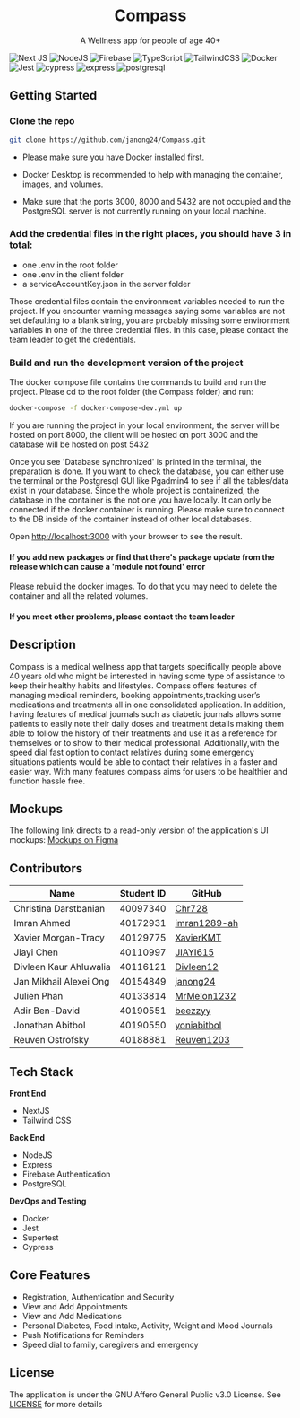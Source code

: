 <p align="center">
   <h1 align="center">Compass</h3>
</p> 
<p align="center">
    A Wellness app for people of age 40+
</p>

![Next JS](https://img.shields.io/badge/Next-black?style=for-the-badge&logo=next.js&logoColor=white)
![NodeJS](https://img.shields.io/badge/node.js-6DA55F?style=for-the-badge&logo=node.js&logoColor=white)
![Firebase](https://img.shields.io/badge/firebase-%23039BE5.svg?style=for-the-badge&logo=firebase)
![TypeScript](https://img.shields.io/badge/typescript-%23007ACC.svg?style=for-the-badge&logo=typescript&logoColor=white)
![TailwindCSS](https://img.shields.io/badge/tailwindcss-%2338B2AC.svg?style=for-the-badge&logo=tailwind-css&logoColor=white)
![Docker](https://img.shields.io/badge/docker-%230db7ed.svg?style=for-the-badge&logo=docker&logoColor=white)
![Jest](https://img.shields.io/badge/-jest-%23C21325?style=for-the-badge&logo=jest&logoColor=white)
![cypress](https://img.shields.io/badge/-cypress-%23E5E5E5?style=for-the-badge&logo=cypress&logoColor=058a5e)
![express](https://img.shields.io/badge/Express%20js-000000?style=for-the-badge&logo=express&logoColor=white)
![postgresql](https://img.shields.io/badge/PostgreSQL-316192?style=for-the-badge&logo=postgresql&logoColor=white)

## Getting Started

### Clone the repo
```bash 
git clone https://github.com/janong24/Compass.git
```

- Please make sure you have Docker installed first.
  
- Docker Desktop is recommended to help with managing the container, images, and volumes.

- Make sure that the ports 3000, 8000 and 5432 are not occupied and the PostgreSQL server is not currently running on your local machine.

### Add the credential files in the right places, you should have 3 in total: 
- one .env in the root folder
- one .env in the client folder
- a serviceAccountKey.json in the server folder

Those credential files contain the environment variables needed to run the project. If you encounter warning messages saying some variables are not set defaulting to a blank string, you are probably missing some environment variables in one of the three credential files. In this case, please contact the team leader to get the credentials.  

### Build and run the development version of the project

The docker compose file contains the commands to build and run the project. Please cd to the root folder (the Compass folder) and run:    

```bash
docker-compose -f docker-compose-dev.yml up
```

If you are running the project in your local environment, the server will be hosted on port 8000, the client will be hosted on port 3000 and the database will be hosted on post 5432

Once you see 'Database synchronized' is printed in the terminal, the preparation is done. If you want to check the database, you can either use the terminal or the Postgresql GUI like Pgadmin4 to see if all the tables/data exist in your database. Since the whole project is containerized, the database in the container is the not one you have locally. It can only be connected if the docker container is running. Please make sure to connect to the DB inside of the container instead of other local databases.

Open [http://localhost:3000](http://localhost:3000) with your browser to see the result.

#### If you add new packages or find that there's package update from the release which can cause a 'module not found' error
Please rebuild the docker images. To do that you may need to delete the container and all the related volumes.

#### If you meet other problems, please contact the team leader

## Description

Compass is a medical wellness app that targets specifically people above 40 years old who might  be interested in having  some  type of assistance to keep their healthy habits and lifestyles. Compass offers features of managing medical  reminders, booking appointments,tracking user’s medications and treatments  all in one consolidated application. In addition, having features of medical journals such as diabetic journals allows some patients to easily note their daily doses and treatment details making them able to follow the history of their treatments and use it as a reference for themselves or to show to their medical professional. Additionally,with the speed dial fast option to contact relatives during some emergency situations patients would be able to contact their relatives in a faster and easier way. With many features compass aims for users to be healthier and function hassle free. 

## Mockups

The following link directs to a read-only version of the application's UI mockups:
[Mockups on Figma](https://www.figma.com/file/4kubnHTzbOWN2sgLAs3vcN/Compass-UI-Mockup?type=design&node-id=0%3A1&mode=design&t=iYqj5DWPPgECiq4M-1)

## Contributors

| Name                   | Student ID | GitHub                                          |
| ---------------------- | ---------- | ----------------------------------------------- |
| Christina Darstbanian  | 40097340   | [Chr728](https://github.com/Chr728)             |
| Imran Ahmed            | 40172931   | [imran1289-ah](https://github.com/imran1289-ah) |
| Xavier Morgan-Tracy    | 40129775   | [XavierKMT](https://github.com/XavierKMT)       |
| Jiayi Chen             | 40110997   | [JIAYI615](https://github.com/JIAYI615)         |
| Divleen Kaur Ahluwalia | 40116121   | [Divleen12](https://github.com/Divleen12)       |
| Jan Mikhail Alexei Ong | 40154849   | [janong24](https://github.com/janong24)         |
| Julien Phan            | 40133814   | [MrMelon1232](https://github.com/MrMelon1232)   |
| Adir Ben-David         | 40190551   | [beezzyy](https://github.com/beezzyy)           |
| Jonathan Abitbol       | 40190550   | [yoniabitbol](https://github.com/yoniabitbol)   |
| Reuven Ostrofsky       | 40188881   | [Reuven1203](https://github.com/Reuven1203)     |

## Tech Stack

**Front End**

- NextJS
- Tailwind CSS

**Back End**

- NodeJS
- Express
- Firebase Authentication
- PostgreSQL

**DevOps and Testing**

- Docker
- Jest
- Supertest
- Cypress

## Core Features

- Registration, Authentication and Security
- View and Add Appointments
- View and Add Medications
- Personal Diabetes, Food intake, Activity, Weight and Mood Journals
- Push Notifications for Reminders
- Speed dial to family, caregivers and emergency

## License

The application is under the GNU Affero General Public v3.0 License. See [LICENSE](https://github.com/janong24/Compass/blob/main/LICENSE) for more details
